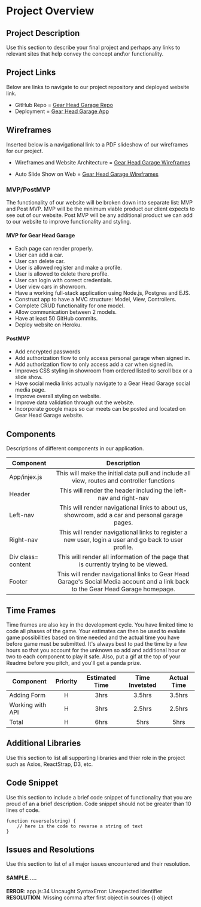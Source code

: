 # Project Overview


## Project Description

Use this section to describe your final project and perhaps any links to relevant sites that help convey the concept and\or functionality.

## Project Links

Below are links to navigate to our project repository and deployed website link. 

- GitHub Repo = [Gear Head Garage Repo](https://github.com/JGeorgos24/GearHeadGarage)
- Deployment = [Gear Head Garage App](https://gearheadgarage-app.herokuapp.com/cars) 

## Wireframes

Inserted below is a navigational link to a PDF slideshow of our wireframes for our project.

- Wireframes and Website Architecture = [Gear Head Garage Wireframes](https://docs.google.com/presentation/d/1_BFz0_28KXCFrs8RDh_PVk9y6f5yklLjPDWCd1eebL0/edit?usp=sharing)

- Auto Slide Show on Web = [Gear Head Garage Wireframes](https://docs.google.com/presentation/d/e/2PACX-1vRwzvQqAHfRAWssQN394EjXMelpak71GS_NRatu-TyPJBKctVNXzIgBPNqiKlUGprOtDlNFYDcYUC89/pub?start=true&loop=true&delayms=30000)


### MVP/PostMVP 

The functionality of our website will be broken down into separate list: MVP and Post MVP. MVP will be the minimum viable product our client expects to see out of our website. Post MVP will be any additional product we can add to our website to improve functionality and styling.


#### MVP for Gear Head Garage
- Each page can render properly.
- User can add a car. 
- User can delete car.
- User is allowed register and make a profile.
- User is allowed to delete there profile.
- User can login with correct credentials.
- User view cars in showroom.
- Have a working full-stack application using Node.js, Postgres and EJS.
- Construct app to have a MVC structure: Model, View, Controllers.
- Complete CRUD functionality for one model. 
- Allow communication between 2 models.
- Have at least 50 GitHub commits.
- Deploy website on Heroku.


#### PostMVP 
- Add encrypted passwords
- Add authorization flow to only access personal garage when signed in.
- Add authorization flow to only access add a car when signed in.
- Improves CSS styling in showroom from ordered listed to scroll box or a slide show. 
- Have social media links actually navigate to a Gear Head Garage social media page.
- Improve overall styling on website.
- Improve data validation through out the website. 
- Incorporate google maps so car meets can be posted and located on Gear Head Garage website.

## Components
Descriptions of different components in our application. 

| Component | Description | 
| --- | :---: | 
| App/injex.js | This will make the initial data pull and include all view, routes and controller functions| 
| Header | This will render the header including the left-nav and right-nav |
| Left-nav | This will render navigational links to about us, showroom, add a car and personal garage pages. | 
| Right-nav | This will render navigational links to register a new user, login a user and go back to user profile. |
| Div class= content | This will render all information of the page that is currently trying to be viewed. |
| Footer | This will render navigational links to Gear Head Garage's Social Media account and a link back to the Gear Head Garage homepage. | 

## Time Frames

Time frames are also key in the development cycle.  You have limited time to code all phases of the game.  Your estimates can then be used to evalute game possibilities based on time needed and the actual time you have before game must be submitted. It's always best to pad the time by a few hours so that you account for the unknown so add and additional hour or two to each component to play it safe. Also, put a gif at the top of your Readme before you pitch, and you'll get a panda prize.

| Component | Priority | Estimated Time | Time Invetsted | Actual Time |
| --- | :---: |  :---: | :---: | :---: |
| Adding Form | H | 3hrs| 3.5hrs | 3.5hrs |
| Working with API | H | 3hrs| 2.5hrs | 2.5hrs |
| Total | H | 6hrs| 5hrs | 5hrs |

## Additional Libraries
 Use this section to list all supporting libraries and thier role in the project such as Axios, ReactStrap, D3, etc. 

## Code Snippet

Use this section to include a brief code snippet of functionality that you are proud of an a brief description.  Code snippet should not be greater than 10 lines of code. 

```
function reverse(string) {
	// here is the code to reverse a string of text
}
```

## Issues and Resolutions
 Use this section to list of all major issues encountered and their resolution.

#### SAMPLE.....
**ERROR**: app.js:34 Uncaught SyntaxError: Unexpected identifier                                
**RESOLUTION**: Missing comma after first object in sources {} object